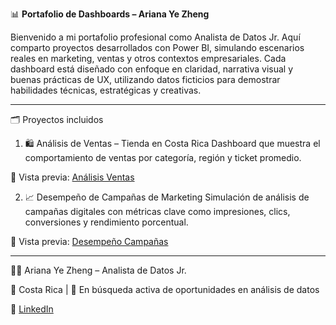 📊 **Portafolio de Dashboards – Ariana Ye Zheng**

Bienvenido a mi portafolio profesional como Analista de Datos Jr. Aquí comparto proyectos desarrollados con Power BI, simulando escenarios reales en marketing, ventas y otros contextos empresariales. Cada dashboard está diseñado con enfoque en claridad, narrativa visual y buenas prácticas de UX, utilizando datos ficticios para demostrar habilidades técnicas, estratégicas y creativas.

---

🗂️ Proyectos incluidos
1. 🛍️ Análisis de Ventas – Tienda en Costa Rica
Dashboard que muestra el comportamiento de ventas por categoría, región y ticket promedio.

🔗 Vista previa: [Análisis Ventas](https://github.com/arianazheng/Portafolio-Analisis-Datos/tree/main/Análisis%20Ventas)

2. 📈 Desempeño de Campañas de Marketing
Simulación de análisis de campañas digitales con métricas clave como impresiones, clics, conversiones y rendimiento porcentual.

🔗 Vista previa: [Desempeño Campañas](https://github.com/arianazheng/Portafolio-Analisis-Datos/tree/main/Desempeño%20Campañas)

---

👩‍💻 Ariana Ye Zheng – Analista de Datos Jr. 

📍 Costa Rica | 💼 En búsqueda activa de oportunidades en análisis de datos 

🔗 [LinkedIn](https://www.linkedin.com/in/ariana-ye-zheng-3a1959326)
